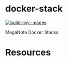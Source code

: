 # docker-stack
[![build-livy-images](https://github.com/meganote/docker-stacks/actions/workflows/build-livy-images.yaml/badge.svg)](https://github.com/meganote/docker-stacks/actions/workflows/build-livy-images.yaml)

MegaNote Docker Stacks

# Resources
